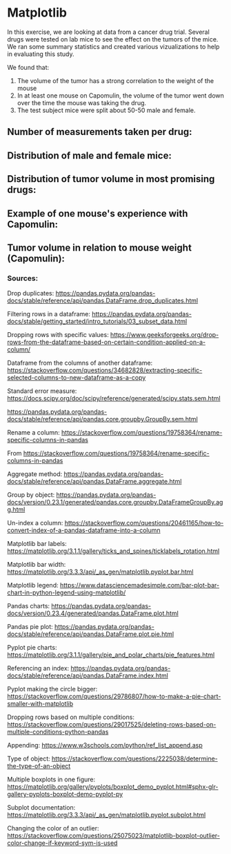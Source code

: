 # Matplotlib

In this exercise, we are looking at data from a cancer drug trial. Several drugs were tested on lab mice to see the effect on the tumors of the mice. We ran some summary statistics and created various vizualizations to help in evaluating this study.

We found that:

1. The volume of the tumor has a strong correlation to the weight of the mouse
2. In at least one mouse on Capomulin, the volume of the tumor went down over the time the mouse was taking the drug.
3. The test subject mice were split about 50-50 male and female.


## Number of measurements taken per drug:

## Distribution of male and female mice:

## Distribution of tumor volume in most promising drugs:

## Example of one mouse's experience with Capomulin:

## Tumor volume in relation to mouse weight (Capomulin):

### Sources:

Drop duplicates:
https://pandas.pydata.org/pandas-docs/stable/reference/api/pandas.DataFrame.drop_duplicates.html

Filtering rows in a dataframe:
https://pandas.pydata.org/pandas-docs/stable/getting_started/intro_tutorials/03_subset_data.html

Dropping rows with specific values:
https://www.geeksforgeeks.org/drop-rows-from-the-dataframe-based-on-certain-condition-applied-on-a-column/

Dataframe from the columns of another dataframe:
https://stackoverflow.com/questions/34682828/extracting-specific-selected-columns-to-new-dataframe-as-a-copy

Standard error measure:
https://docs.scipy.org/doc/scipy/reference/generated/scipy.stats.sem.html

https://pandas.pydata.org/pandas-docs/stable/reference/api/pandas.core.groupby.GroupBy.sem.html

Rename a column:
https://stackoverflow.com/questions/19758364/rename-specific-columns-in-pandas

From <https://stackoverflow.com/questions/19758364/rename-specific-columns-in-pandas> 

Aggregate method:
https://pandas.pydata.org/pandas-docs/stable/reference/api/pandas.DataFrame.aggregate.html

Group by object:
https://pandas.pydata.org/pandas-docs/version/0.23.1/generated/pandas.core.groupby.DataFrameGroupBy.agg.html

Un-index a column:
https://stackoverflow.com/questions/20461165/how-to-convert-index-of-a-pandas-dataframe-into-a-column

Matplotlib bar labels:
https://matplotlib.org/3.1.1/gallery/ticks_and_spines/ticklabels_rotation.html

Matplotlib bar width:
https://matplotlib.org/3.3.3/api/_as_gen/matplotlib.pyplot.bar.html

Matplotlib legend:
https://www.datasciencemadesimple.com/bar-plot-bar-chart-in-python-legend-using-matplotlib/

Pandas charts:
https://pandas.pydata.org/pandas-docs/version/0.23.4/generated/pandas.DataFrame.plot.html

Pandas pie plot:
https://pandas.pydata.org/pandas-docs/stable/reference/api/pandas.DataFrame.plot.pie.html

Pyplot pie charts:
https://matplotlib.org/3.1.1/gallery/pie_and_polar_charts/pie_features.html

Referencing an index:
https://pandas.pydata.org/pandas-docs/stable/reference/api/pandas.DataFrame.index.html

Pyplot making the circle bigger:
https://stackoverflow.com/questions/29786807/how-to-make-a-pie-chart-smaller-with-matplotlib

Dropping rows based on multiple conditions:
https://stackoverflow.com/questions/29017525/deleting-rows-based-on-multiple-conditions-python-pandas

Appending:
https://www.w3schools.com/python/ref_list_append.asp

Type of object:
https://stackoverflow.com/questions/2225038/determine-the-type-of-an-object

Multiple boxplots in one figure:
https://matplotlib.org/gallery/pyplots/boxplot_demo_pyplot.html#sphx-glr-gallery-pyplots-boxplot-demo-pyplot-py

Subplot documentation:
https://matplotlib.org/3.3.3/api/_as_gen/matplotlib.pyplot.subplot.html


Changing the color of an outlier:
https://stackoverflow.com/questions/25075023/matplotlib-boxplot-outlier-color-change-if-keyword-sym-is-used
